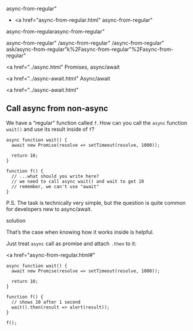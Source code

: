 async-from-regular"

-   <a href="async-from-regular.html"
    async-from-regular"

async-from-regularasync-from-regular"

<!-- -->

async-from-regular"
/async-from-regular"
/async-from-regular"
ask/async-from-regular"k%2Fasync-from-regular"%2Fasync-from-regular" </a>

<a href="../async.html" Promises, async/await</span></a>

<a href="../async-await.html" Async/await</span></a>

<a href="../async-await.html"

## Call async from non-async

We have a “regular” function called `f`. How can you call the `async` function `wait()` and use its result inside of `f`?

    async function wait() {
      await new Promise(resolve => setTimeout(resolve, 1000));

      return 10;
    }

    function f() {
      // ...what should you write here?
      // we need to call async wait() and wait to get 10
      // remember, we can't use "await"
    }

P.S. The task is technically very simple, but the question is quite common for developers new to async/await.

solution

That’s the case when knowing how it works inside is helpful.

Just treat `async` call as promise and attach `.then` to it:

<a href="async-from-regular.html#"
<a href="async-from-regular.html#" class="toolbar__button toolbar__button_edit" title="open in sandbox"></a>

    async function wait() {
      await new Promise(resolve => setTimeout(resolve, 1000));

      return 10;
    }

    function f() {
      // shows 10 after 1 second
      wait().then(result => alert(result));
    }

    f();
